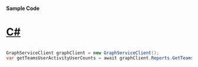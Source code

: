 #### Sample Code
# [C#](#tab/Csharp)

```C#

GraphServiceClient graphClient = new GraphServiceClient();
var getTeamsUserActivityUserCounts = await graphClient.Reports.GetTeamsUserActivityUserCounts().Request().GetAsync();

```